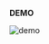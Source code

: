 **DEMO**



![demo](https://user-images.githubusercontent.com/72161703/95655836-ce70dd80-0b29-11eb-88b3-e19c7078c280.gif)
 
